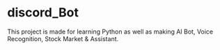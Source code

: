 # discord_Bot

This project is made for learning Python as well as making AI Bot, Voice Recognition, Stock Market & Assistant.
